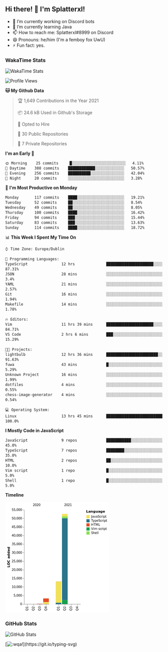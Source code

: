 ## Hi there! 👋 I'm Splatterxl!

- 🔭 I’m currently working on Discord bots
- 🌱 I’m currently learning Java
- 📫 How to reach me: Splatterxl#8999 on Discord
- 😄 Pronouns: he/him (I'm a femboy fox UwU)
- ⚡ Fun fact: yes.

### WakaTime Stats
![WakaTime Stats](https://wakatime.com/share/@Splatterxl/3171b454-6d7f-4cf9-91d7-768613f3b8c2.svg)
<!--START_SECTION:waka-->
![Profile Views](http://img.shields.io/badge/Profile%20Views-7-blue)

**🐱 My Github Data** 

> 🏆 1,649 Contributions in the Year 2021
 > 
> 📦 24.6 kB Used in Github's Storage 
 > 
> 💼 Opted to Hire
 > 
> 📜 30 Public Repositories 
 > 
> 🔑 7 Private Repositories  
 > 
**I'm an Early 🐤** 

```text
🌞 Morning    25 commits     █░░░░░░░░░░░░░░░░░░░░░░░░   4.11% 
🌆 Daytime    308 commits    ████████████░░░░░░░░░░░░░   50.57% 
🌃 Evening    256 commits    ██████████░░░░░░░░░░░░░░░   42.04% 
🌙 Night      20 commits     ░░░░░░░░░░░░░░░░░░░░░░░░░   3.28%

```
📅 **I'm Most Productive on Monday** 

```text
Monday       117 commits    ████░░░░░░░░░░░░░░░░░░░░░   19.21% 
Tuesday      52 commits     ██░░░░░░░░░░░░░░░░░░░░░░░   8.54% 
Wednesday    49 commits     ██░░░░░░░░░░░░░░░░░░░░░░░   8.05% 
Thursday     100 commits    ████░░░░░░░░░░░░░░░░░░░░░   16.42% 
Friday       94 commits     ███░░░░░░░░░░░░░░░░░░░░░░   15.44% 
Saturday     83 commits     ███░░░░░░░░░░░░░░░░░░░░░░   13.63% 
Sunday       114 commits    ████░░░░░░░░░░░░░░░░░░░░░   18.72%

```


📊 **This Week I Spent My Time On** 

```text
⌚︎ Time Zone: Europe/Dublin

💬 Programming Languages: 
TypeScript               12 hrs              █████████████████████░░░░   87.31% 
JSON                     28 mins             ░░░░░░░░░░░░░░░░░░░░░░░░░   3.4% 
YAML                     21 mins             ░░░░░░░░░░░░░░░░░░░░░░░░░   2.57% 
Git                      16 mins             ░░░░░░░░░░░░░░░░░░░░░░░░░   1.94% 
Makefile                 14 mins             ░░░░░░░░░░░░░░░░░░░░░░░░░   1.78%

🔥 Editors: 
Vim                      11 hrs 39 mins      █████████████████████░░░░   84.71% 
VS Code                  2 hrs 6 mins        ███░░░░░░░░░░░░░░░░░░░░░░   15.29%

🐱‍💻 Projects: 
lightbulb                12 hrs 36 mins      ███████████████████████░░   91.63% 
fuwa                     43 mins             █░░░░░░░░░░░░░░░░░░░░░░░░   5.29% 
Unknown Project          16 mins             ░░░░░░░░░░░░░░░░░░░░░░░░░   1.99% 
dotfiles                 4 mins              ░░░░░░░░░░░░░░░░░░░░░░░░░   0.55% 
chess-image-generator    4 mins              ░░░░░░░░░░░░░░░░░░░░░░░░░   0.54%

💻 Operating System: 
Linux                    13 hrs 45 mins      █████████████████████████   100.0%

```

**I Mostly Code in JavaScript** 

```text
JavaScript               9 repos             ███████████░░░░░░░░░░░░░░   45.0% 
TypeScript               7 repos             ████████░░░░░░░░░░░░░░░░░   35.0% 
HTML                     2 repos             ██░░░░░░░░░░░░░░░░░░░░░░░   10.0% 
Vim script               1 repo              █░░░░░░░░░░░░░░░░░░░░░░░░   5.0% 
Shell                    1 repo              █░░░░░░░░░░░░░░░░░░░░░░░░   5.0%

```


**Timeline**

![Chart not found](https://raw.githubusercontent.com/nearlySplat/nearlySplat/master/charts/bar_graph.png) 


<!--END_SECTION:waka-->


### GitHub Stats
![GitHub Stats](https://github-readme-stats.vercel.app/api?username=nearlySplat&count_private=true&show_icons=true&theme=dark)

[![:wqa!](https://readme-typing-svg.herokuapp.com?font=Fira+Code&color=000000&center=true&vCenter=true&lines=%3Awqa!)](https://git.io/typing-svg)

